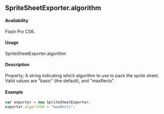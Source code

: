 ## SpriteSheetExporter.algorithm

#### Availability

Flash Pro CS6.

#### Usage

SpriteSheetExporter.algorithm

#### Description

Property; A string indicating which algorithm to use to pack the sprite sheet. Valid values are "basic" (the default), and "maxRects".

#### Example

```javascript
var exporter = new SpriteSheetExporter;
exporter.algorithm = "maxRects";

```

